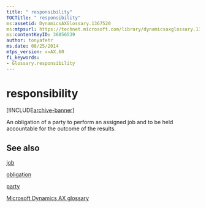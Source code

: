 ```yaml
---
title: " responsibility"
TOCTitle: " responsibility"
ms:assetid: DynamicsAXGlossary.1367520
ms:mtpsurl: https://technet.microsoft.com/library/dynamicsaxglossary.1367520(v=AX.60)
ms:contentKeyID: 36056539
author: tonyafehr
ms.date: 08/25/2014
mtps_version: v=AX.60
f1_keywords:
- Glossary.responsibility
---
```


# responsibility


[!INCLUDE[archive-banner](includes/archive-banner.md)]

An obligation of a party to perform an assigned job and to be held accountable for the outcome of the results.

## See also

[job](job.md)

[obligation](obligation.md)

[party](https://technet.microsoft.com/library/hh208669\(v=ax.60\))

[Microsoft Dynamics AX glossary](glossary/microsoft-dynamics-ax-glossary.md)

  


